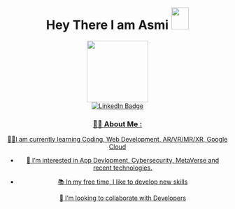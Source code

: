 <div id="header" align="center">  
<h1>
Hey There I am Asmi
<img src="https://media0.giphy.com/media/w1OBpBd7kJqHrJnJ13/giphy.gif?cid=ecf05e4764u2rz802v8hbkh1rm0mh764ox5vibuhem67l7jn&rid=giphy.gif&ct=s" width="40px" height="50px"/>
  </h1>
  <div id="header" align="center">
    <img src="https://media2.giphy.com/media/rsUGLKwgSvSxmq1VrZ/giphy.gif?cid=ecf05e47jdi1xz2su21ar3l40s5trd62evvmcm5280sznsoo&rid=giphy.gif&ct=s" width="140px"/>
  </div>
  <div id="header" align="center">
  <div id="badges">
    <a href="https://www.linkedin.com/in/asmi-agarwal-720533100/">
      <img src="https://img.shields.io/badge/LinkedIn-blue?style=for-the-badge&logo=linkedin&logoColor=white" alt="LinkedIn Badge"/>
      </div>
    <img src="https://komarev.com/ghpvc/?username=asmiagarwal&style=flat-square&color=blue" alt=""/>
  </div>
   
    
### 👩‍💻 About Me :
  🧑‍💻I am currently learning Coding, Web Development, AR/VR/MR/XR, Google Cloud 

- :seedling: I’m interested in  App Devlopment, Cybersecurity, MetaVerse and recent technologies.

- 📚 In my free time, I like to develop new skills 
    
    💞️ I’m looking to collaborate with Developers 
    
    
